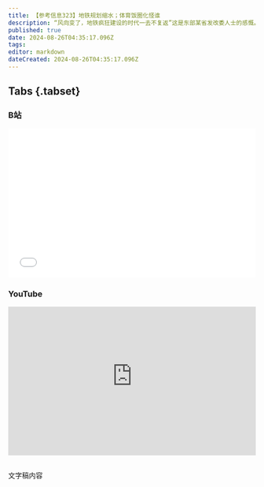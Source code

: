 ```yaml
---
title: 【参考信息323】地铁规划缩水；体育饭圈化怪谁
description: “风向变了，地铁疯狂建设的时代一去不复返”这是东部某省发改委人士的感慨。近年来地铁热明显降温，北京深圳近期公布的地铁规划也缩水了。广东佛山有轨电车停运。辽宁盘锦放宽公积金贷款申请条件，乍一听有点儿像次贷，不过需要对相关额度减扣。多地中介推广“零首付”，郑州、南宁等地监管部门发警示。巴黎奥运会刷新32项世界纪录，改写125项奥运会纪录，人类是否在接近生理极限？男子在羽毛球馆踩猫摔伤致残案又起波澜。
published: true
date: 2024-08-26T04:35:17.096Z
tags: 
editor: markdown
dateCreated: 2024-08-26T04:35:17.096Z
---
```


## Tabs {.tabset}
### B站
<div style="position: relative; padding: 30% 45%;">
<iframe style="position: absolute; width: 100%; height: 100%; left: 0; top: 0;" src="//player.bilibili.com/player.html?&bvid=BV1vw4m1k7Pz&page=1&as_wide=1&high_quality=1&danmaku=1&autoplay=0" scrolling="no" border="0" frameborder="no" framespacing="0" allowfullscreen="true"></iframe>
</div>

### YouTube
<div style="position: relative; padding: 30% 45%;">
<iframe style="position: absolute; top: 0; left: 0; width: 100%; height: 100%;" src="https://www.youtube-nocookie.com/embed/YouTubeVID" title="YouTube video player" frameborder="0" allow="accelerometer; autoplay; clipboard-write; encrypted-media; gyroscope; picture-in-picture" allowfullscreen></iframe>
</div>

## 

文字稿内容
